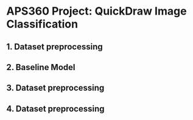 # APS360 Project: QuickDraw Image Classification

## 1. Dataset preprocessing

## 2. Baseline Model

## 3. Dataset preprocessing

## 4. Dataset preprocessing
